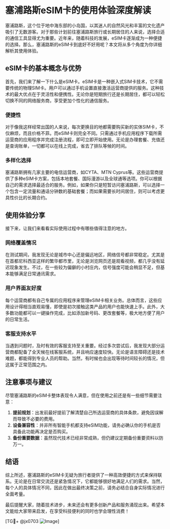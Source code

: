 # 塞浦路斯eSIM卡的使用体验深度解读

塞浦路斯，这个位于地中海东部的小岛国，以其迷人的自然风光和丰富的文化遗产吸引了无数游客。对于那些计划前往塞浦路斯旅行或长期居住的人来说，选择合适的通信工具显得尤为重要。近年来，随着科技的发展，eSIM卡逐渐成为一种便捷的选择。那么，塞浦路斯的eSIM卡到底好不好用呢？本文将从多个角度为你详细解析其使用体验。

## eSIM卡的基本概念与优势

首先，我们来了解一下什么是eSIM卡。eSIM卡是一种嵌入式SIM卡技术，它不需要传统的物理SIM卡。用户可以通过手机设置直接激活运营商提供的服务。这种技术的最大优点在于灵活性和便携性。无论你是短期旅行还是长期居住，都可以轻松切换不同的网络服务商，享受更加个性化的通信服务。

### 便捷性

对于像我这样经常出国的人来说，每次更换目的地都需要购买新的实体SIM卡，不仅麻烦，而且价格不菲。而eSIM卡则完全不同。只需通过手机应用程序下载所需运营商的应用程序并完成注册流程，即可立即开始使用。无论是办理套餐、充值还是查询账单，一切都可以在线上完成，省去了排队等候的时间。

### 多样化选择

塞浦路斯拥有几家主要的电信运营商，如CYTA、MTN Cyprus等。这些运营商提供了多种eSIM卡方案，包括本地套餐、国际漫游以及全球通等选项。你可以根据自己的需求选择最适合的服务。例如，如果你只是短暂访问塞浦路斯，可以选择一个包含一定流量和通话分钟数的基础套餐；而如果需要长时间居住，则可以考虑更具性价比的长期合约。

## 使用体验分享

接下来，让我们来看看实际使用过程中有哪些值得注意的地方。

### 网络覆盖情况

在测试期间，我发现无论是城市中心还是偏远地区，网络信号都非常稳定。尤其是在首都尼科西亚这样的繁华都市里，无论是浏览网页还是观看视频，都几乎没有延迟现象发生。不过，在一些较为偏僻的小村庄内，信号强度可能会稍显不足，但基本能够满足日常通讯需求。

### 用户界面友好度

每个运营商都有自己专属的应用程序来管理eSIM卡相关业务。总体而言，这些应用设计得相当直观易懂，即使是初次接触这类产品的用户也能快速上手。此外，大多数功能都可以一键操作完成，比如添加新号码、更改套餐等，极大地方便了用户的日常生活。

### 客服支持水平

当遇到问题时，及时有效的客服支持至关重要。经过多次尝试后，我发现大部分运营商都配备了全天候在线客服系统，并且响应速度较快。无论是语言障碍还是技术难题，都能得到专业人员的帮助。当然，有时候也会出现等待时间较长的情况，但这属于正常范围之内。

## 注意事项与建议

尽管塞浦路斯的eSIM卡整体表现令人满意，但在使用之前还是有一些细节需要注意：

1. **提前规划**：出发前最好提前了解清楚自己所选运营商的具体条款，避免因误解而导致不必要的费用。
2. **设备兼容性**：并非所有智能手机都支持eSIM功能，请务必确认你的手机是否具备此功能再决定是否购买。
3. **备份重要数据**：虽然现代技术已经非常成熟，但仍建议定期备份重要资料以防万一。

## 结语

综上所述，塞浦路斯的eSIM卡无疑为旅行者提供了一种高效便捷的方式来保持联系。无论是在日常交流还是紧急情况下，它都能够很好地满足人们的需求。当然，每个人的具体情况不同，因此在做出最终决策之前，请务必结合自身实际情况进行全面考量。

最后提醒大家，随着技术进步，未来还会有更多创新产品和服务涌现出来。希望本文能给大家带来启发，在享受科技便利的同时也学会理性消费！

[TG💪+ @jx0703 ![Image](https://github.com/user-attachments/assets/dbca1d08-cadb-493c-b0ec-ad6f7a83f270)]